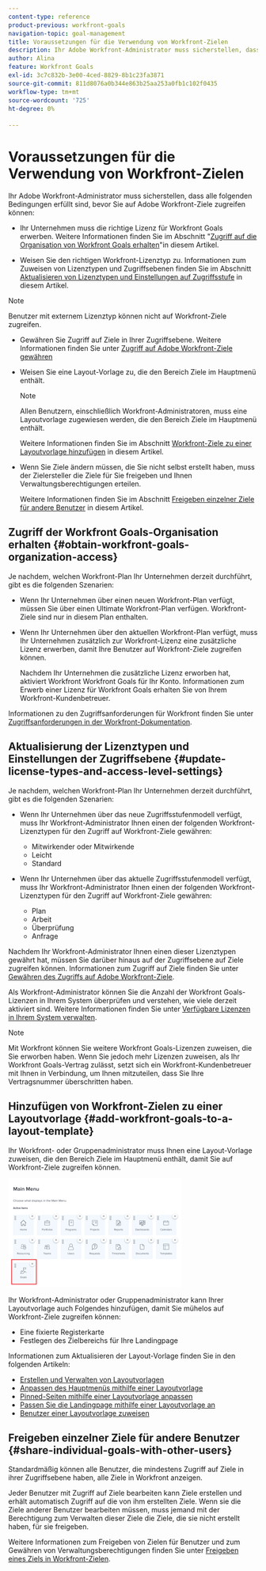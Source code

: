 ```yaml
---
content-type: reference
product-previous: workfront-goals
navigation-topic: goal-management
title: Voraussetzungen für die Verwendung von Workfront-Zielen
description: Ihr Adobe Workfront-Administrator muss sicherstellen, dass bestimmte Bedingungen erfüllt sind, bevor Sie auf Adobe Workfront-Ziele zugreifen können.
author: Alina
feature: Workfront Goals
exl-id: 3c7c832b-3e00-4ced-8829-8b1c23fa3871
source-git-commit: 811d8076a0b344e863b25aa253a0fb1c102f0435
workflow-type: tm+mt
source-wordcount: '725'
ht-degree: 0%

---
```


# Voraussetzungen für die Verwendung von Workfront-Zielen

Ihr Adobe Workfront-Administrator muss sicherstellen, dass alle folgenden Bedingungen erfüllt sind, bevor Sie auf Adobe Workfront-Ziele zugreifen können:

<!--drafted for P&P - replace the first bullet with this one when licensing changes: 
* Your company must purchase the correct Adobe Worfront plan or Adobe Workfront Goal license. For information, see the section [Obtain Workfront Goals organization access](#obtain-workfront-goals-organization-access)in this article.-->

* Ihr Unternehmen muss die richtige Lizenz für Workfront Goals erwerben. Weitere Informationen finden Sie im Abschnitt &quot;[Zugriff auf die Organisation von Workfront Goals erhalten](#obtain-workfront-goals-organization-access)&quot;in diesem Artikel.

* Weisen Sie den richtigen Workfront-Lizenztyp zu. Informationen zum Zuweisen von Lizenztypen und Zugriffsebenen finden Sie im Abschnitt [Aktualisieren von Lizenztypen und Einstellungen auf Zugriffsstufe](#update-license-types-and-access-level-settings) in diesem Artikel.

>[!NOTE]
>
>Benutzer mit externem Lizenztyp können nicht auf Workfront-Ziele zugreifen.

* Gewähren Sie Zugriff auf Ziele in Ihrer Zugriffsebene. Weitere Informationen finden Sie unter [ Zugriff auf Adobe Workfront-Ziele gewähren](../../administration-and-setup/add-users/configure-and-grant-access/grant-access-goals.md)

* Weisen Sie eine Layout-Vorlage zu, die den Bereich Ziele im Hauptmenü enthält.

  >[!NOTE]
  >
  >Allen Benutzern, einschließlich Workfront-Administratoren, muss eine Layoutvorlage zugewiesen werden, die den Bereich Ziele im Hauptmenü enthält.

  Weitere Informationen finden Sie im Abschnitt [Workfront-Ziele zu einer Layoutvorlage hinzufügen](#add-workfront-goals-to-a-layout-template) in diesem Artikel.

* Wenn Sie Ziele ändern müssen, die Sie nicht selbst erstellt haben, muss der Zielersteller die Ziele für Sie freigeben und Ihnen Verwaltungsberechtigungen erteilen.

  Weitere Informationen finden Sie im Abschnitt [Freigeben einzelner Ziele für andere Benutzer](#share-individual-goals-with-other-users) in diesem Artikel.

## Zugriff der Workfront Goals-Organisation erhalten {#obtain-workfront-goals-organization-access}


Je nachdem, welchen Workfront-Plan Ihr Unternehmen derzeit durchführt, gibt es die folgenden Szenarien:

* Wenn Ihr Unternehmen über einen neuen Workfront-Plan verfügt, müssen Sie über einen Ultimate Workfront-Plan verfügen. Workfront-Ziele sind nur in diesem Plan enthalten.

* Wenn Ihr Unternehmen über den aktuellen Workfront-Plan verfügt, muss Ihr Unternehmen zusätzlich zur Workfront-Lizenz eine zusätzliche Lizenz erwerben, damit Ihre Benutzer auf Workfront-Ziele zugreifen können.

  Nachdem Ihr Unternehmen die zusätzliche Lizenz erworben hat, aktiviert Workfront Workfront Goals für Ihr Konto. Informationen zum Erwerb einer Lizenz für Workfront Goals erhalten Sie von Ihrem Workfront-Kundenbetreuer.

Informationen zu den Zugriffsanforderungen für Workfront finden Sie unter [Zugriffsanforderungen in der Workfront-Dokumentation](/help/quicksilver/administration-and-setup/add-users/access-levels-and-object-permissions/access-level-requirements-in-documentation.md).

## Aktualisierung der Lizenztypen und Einstellungen der Zugriffsebene  {#update-license-types-and-access-level-settings}

Je nachdem, welchen Workfront-Plan Ihr Unternehmen derzeit durchführt, gibt es die folgenden Szenarien:

* Wenn Ihr Unternehmen über das neue Zugriffsstufenmodell verfügt, muss Ihr Workfront-Administrator Ihnen einen der folgenden Workfront-Lizenztypen für den Zugriff auf Workfront-Ziele gewähren:

   * Mitwirkender oder Mitwirkende
   * Leicht
   * Standard

* Wenn Ihr Unternehmen über das aktuelle Zugriffsstufenmodell verfügt, muss Ihr Workfront-Administrator Ihnen einen der folgenden Workfront-Lizenztypen für den Zugriff auf Workfront-Ziele gewähren:

   * Plan
   * Arbeit
   * Überprüfung
   * Anfrage

Nachdem Ihr Workfront-Administrator Ihnen einen dieser Lizenztypen gewährt hat, müssen Sie darüber hinaus auf der Zugriffsebene auf Ziele zugreifen können. Informationen zum Zugriff auf Ziele finden Sie unter [Gewähren des Zugriffs auf Adobe Workfront-Ziele](../../administration-and-setup/add-users/configure-and-grant-access/grant-access-goals.md).

Als Workfront-Administrator können Sie die Anzahl der Workfront Goals-Lizenzen in Ihrem System überprüfen und verstehen, wie viele derzeit aktiviert sind. Weitere Informationen finden Sie unter [Verfügbare Lizenzen in Ihrem System verwalten](../../administration-and-setup/get-started-wf-administration/manage-available-licenses-in-your-system.md).

>[!NOTE]
>
>Mit Workfront können Sie weitere Workfront Goals-Lizenzen zuweisen, die Sie erworben haben. Wenn Sie jedoch mehr Lizenzen zuweisen, als Ihr Workfront Goals-Vertrag zulässt, setzt sich ein Workfront-Kundenbetreuer mit Ihnen in Verbindung, um Ihnen mitzuteilen, dass Sie Ihre Vertragsnummer überschritten haben.

## Hinzufügen von Workfront-Zielen zu einer Layoutvorlage {#add-workfront-goals-to-a-layout-template}

Ihr Workfront- oder Gruppenadministrator muss Ihnen eine Layout-Vorlage zuweisen, die den Bereich Ziele im Hauptmenü enthält, damit Sie auf Workfront-Ziele zugreifen können.

![](assets/layout-template-align-highlighted-350x220.png)

Ihr Workfront-Administrator oder Gruppenadministrator kann Ihrer Layoutvorlage auch Folgendes hinzufügen, damit Sie mühelos auf Workfront-Ziele zugreifen können:

* Eine fixierte Registerkarte
* Festlegen des Zielbereichs für Ihre Landingpage

Informationen zum Aktualisieren der Layout-Vorlage finden Sie in den folgenden Artikeln:

* [Erstellen und Verwalten von Layoutvorlagen](../../administration-and-setup/customize-workfront/use-layout-templates/create-and-manage-layout-templates.md)
* [Anpassen des Hauptmenüs mithilfe einer Layoutvorlage](../../administration-and-setup/customize-workfront/use-layout-templates/customize-main-menu.md)
* [Pinned-Seiten mithilfe einer Layoutvorlage anpassen](../../administration-and-setup/customize-workfront/use-layout-templates/customize-pinned-pages.md)
* [Passen Sie die Landingpage mithilfe einer Layoutvorlage an](../../administration-and-setup/customize-workfront/use-layout-templates/customize-landing-page.md)
* [Benutzer einer Layoutvorlage zuweisen](../../administration-and-setup/customize-workfront/use-layout-templates/assign-users-to-layout-template.md)

## Freigeben einzelner Ziele für andere Benutzer {#share-individual-goals-with-other-users}

Standardmäßig können alle Benutzer, die mindestens Zugriff auf Ziele in ihrer Zugriffsebene haben, alle Ziele in Workfront anzeigen.

Jeder Benutzer mit Zugriff auf Ziele bearbeiten kann Ziele erstellen und erhält automatisch Zugriff auf die von ihm erstellten Ziele. Wenn sie die Ziele anderer Benutzer bearbeiten müssen, muss jemand mit der Berechtigung zum Verwalten dieser Ziele die Ziele, die sie nicht erstellt haben, für sie freigeben.

Weitere Informationen zum Freigeben von Zielen für Benutzer und zum Gewähren von Verwaltungsberechtigungen finden Sie unter [Freigeben eines Ziels in Workfront-Zielen](../../workfront-goals/workfront-goals-settings/share-a-goal.md).
